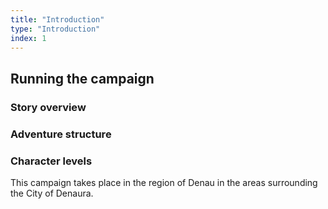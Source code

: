 ```yaml
---
title: "Introduction"
type: "Introduction"
index: 1
---
```


<!-- Flavourful intro paragraph -->

## Running the campaign

### Story overview

### Adventure structure

### Character levels

This campaign takes place in the region of Denau in the areas
surrounding the City of Denaura.
